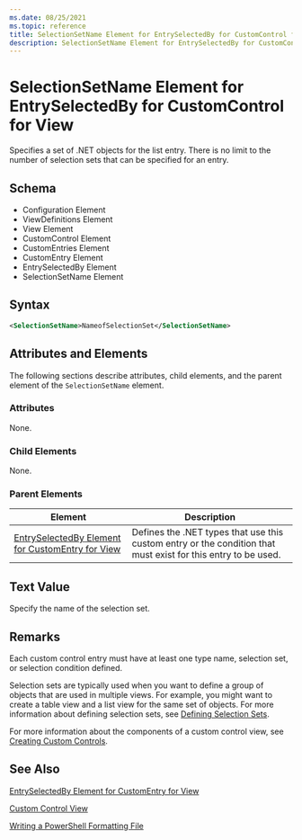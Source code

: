 ```yaml
---
ms.date: 08/25/2021
ms.topic: reference
title: SelectionSetName Element for EntrySelectedBy for CustomControl for View
description: SelectionSetName Element for EntrySelectedBy for CustomControl for View
---
```

# SelectionSetName Element for EntrySelectedBy for CustomControl for View

Specifies a set of .NET objects for the list entry. There is no limit to the number of selection
sets that can be specified for an entry.

## Schema

- Configuration Element
- ViewDefinitions Element
- View Element
- CustomControl Element
- CustomEntries Element
- CustomEntry Element
- EntrySelectedBy Element
- SelectionSetName Element

## Syntax

```xml
<SelectionSetName>NameofSelectionSet</SelectionSetName>
```

## Attributes and Elements

The following sections describe attributes, child elements, and the parent element of the
`SelectionSetName` element.

### Attributes

None.

### Child Elements

None.

### Parent Elements

|Element|Description|
|-------------|-----------------|
|[EntrySelectedBy Element for CustomEntry for View](./entryselectedby-element-for-customentry-for-customcontrol-for-view-format.md)|Defines the .NET types that use this custom entry or the condition that must exist for this entry to be used.|

## Text Value

Specify the name of the selection set.

## Remarks

Each custom control entry must have at least one type name, selection set, or selection condition
defined.

Selection sets are typically used when you want to define a group of objects that are used in
multiple views. For example, you might want to create a table view and a list view for the same set
of objects. For more information about defining selection sets, see [Defining Selection Sets](./defining-selection-sets.md).

For more information about the components of a custom control view, see [Creating Custom Controls](./creating-custom-controls.md).

## See Also

[EntrySelectedBy Element for CustomEntry for View](./entryselectedby-element-for-customentry-for-customcontrol-for-view-format.md)

[Custom Control View](./creating-custom-controls.md)

[Writing a PowerShell Formatting File](./writing-a-powershell-formatting-file.md)
